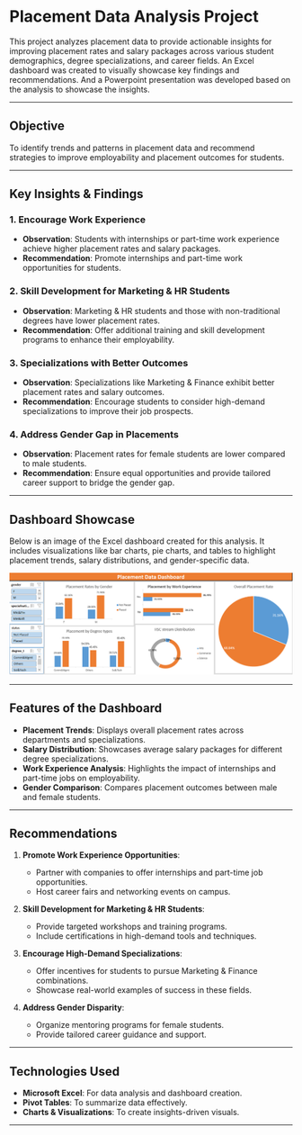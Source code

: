 # Placement Data Analysis Project  

This project analyzes placement data to provide actionable insights for improving placement rates and salary packages across various student demographics, degree specializations, and career fields. An Excel dashboard was created to visually showcase key findings and recommendations. And a Powerpoint presentation was developed based on the analysis to showcase the insights.

---

## Objective  

To identify trends and patterns in placement data and recommend strategies to improve employability and placement outcomes for students.

---

## Key Insights & Findings  

### 1. **Encourage Work Experience**  
- **Observation**: Students with internships or part-time work experience achieve higher placement rates and salary packages.  
- **Recommendation**: Promote internships and part-time work opportunities for students.

### 2. **Skill Development for Marketing & HR Students**  
- **Observation**: Marketing & HR students and those with non-traditional degrees have lower placement rates.  
- **Recommendation**: Offer additional training and skill development programs to enhance their employability.

### 3. **Specializations with Better Outcomes**  
- **Observation**: Specializations like Marketing & Finance exhibit better placement rates and salary outcomes.  
- **Recommendation**: Encourage students to consider high-demand specializations to improve their job prospects.

### 4. **Address Gender Gap in Placements**  
- **Observation**: Placement rates for female students are lower compared to male students.  
- **Recommendation**: Ensure equal opportunities and provide tailored career support to bridge the gender gap.

---

## Dashboard Showcase  

Below is an image of the Excel dashboard created for this analysis. It includes visualizations like bar charts, pie charts, and tables to highlight placement trends, salary distributions, and gender-specific data.  

![Placement Data Dashboard](Excel_dashboard.png)

---

## Features of the Dashboard  

- **Placement Trends**: Displays overall placement rates across departments and specializations.  
- **Salary Distribution**: Showcases average salary packages for different degree specializations.  
- **Work Experience Analysis**: Highlights the impact of internships and part-time jobs on employability.  
- **Gender Comparison**: Compares placement outcomes between male and female students.  

---

## Recommendations  

1. **Promote Work Experience Opportunities**:  
   - Partner with companies to offer internships and part-time job opportunities.  
   - Host career fairs and networking events on campus.  

2. **Skill Development for Marketing & HR Students**:  
   - Provide targeted workshops and training programs.  
   - Include certifications in high-demand tools and techniques.  

3. **Encourage High-Demand Specializations**:  
   - Offer incentives for students to pursue Marketing & Finance combinations.  
   - Showcase real-world examples of success in these fields.  

4. **Address Gender Disparity**:  
   - Organize mentoring programs for female students.  
   - Provide tailored career guidance and support.

---

## Technologies Used  

- **Microsoft Excel**: For data analysis and dashboard creation.  
- **Pivot Tables**: To summarize data effectively.  
- **Charts & Visualizations**: To create insights-driven visuals.  

---


